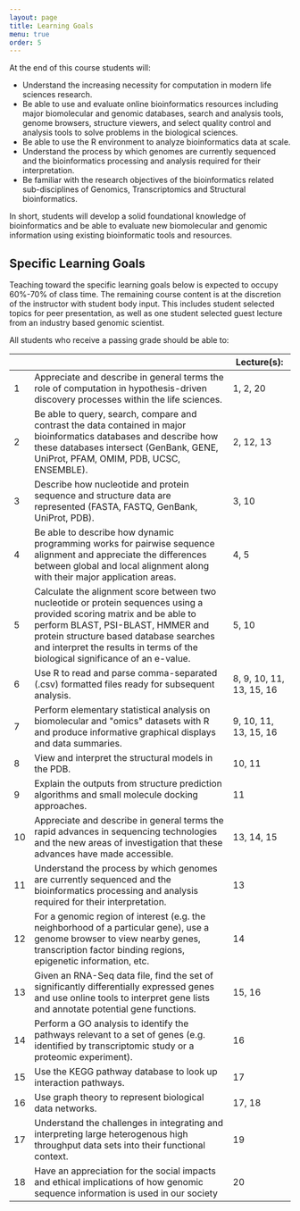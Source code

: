 ```yaml
---
layout: page
title: Learning Goals
menu: true
order: 5
---
```


At the end of this course students will: 

- Understand the increasing necessity for computation in modern life sciences research.
- Be able to use and evaluate online bioinformatics resources including major biomolecular and genomic databases, search and analysis tools, genome browsers, structure viewers, and select quality control and analysis tools to solve problems in the biological sciences.
- Be able to use the R environment to analyze bioinformatics data at scale. 
- Understand the process by which genomes are currently sequenced and the bioinformatics processing and analysis required for their interpretation.
- Be familiar with the research objectives of the bioinformatics related sub-disciplines of Genomics, Transcriptomics and Structural bioinformatics.

In short, students will develop a solid foundational knowledge of bioinformatics and be able to evaluate new biomolecular and genomic information using existing bioinformatic tools and resources. 



## Specific Learning Goals
Teaching toward the specific learning goals below is expected to occupy 60%-70% of class time. The remaining course content is at the discretion of the instructor with student body input. This includes student selected topics for peer presentation, as well as one student selected guest lecture from an industry based genomic scientist.

All students who receive a passing grade should be able to:


|   |   | Lecture(s): |
|----|----|----| 
|1  | Appreciate and describe in general terms the role of computation in hypothesis-driven discovery processes within the life sciences. | 1, 2, 20 |
| 2 | Be able to query, search, compare and contrast the data contained in major bioinformatics databases and describe how these databases intersect (GenBank, GENE, UniProt, PFAM, OMIM, PDB, UCSC, ENSEMBLE). | 2, 12, 13 |
| 3 | Describe how nucleotide and protein sequence and structure data are represented (FASTA, FASTQ, GenBank, UniProt, PDB). | 3, 10 |
| 4 | Be able to describe how dynamic programming works for pairwise sequence alignment and appreciate the differences between global and local alignment along with their major application areas. | 4, 5 |
| 5 | Calculate the alignment score between two nucleotide or protein sequences using a provided scoring matrix and be able to perform BLAST, PSI-BLAST, HMMER and protein structure based database searches and interpret the results in terms of the biological significance of an e-value. | 5, 10 |
| 6 | Use R to read and parse comma-separated (.csv) formatted files ready for subsequent analysis. | 8, 9, 10, 11, 13, 15, 16 |
| 7 | Perform elementary statistical analysis on biomolecular and "omics" datasets with R and produce informative graphical displays and data summaries. | 9, 10, 11, 13, 15, 16 |
| 8 | View and interpret the structural models in the PDB. | 10, 11 |
| 9 | Explain the outputs from structure prediction algorithms and small molecule docking approaches. | 11 |
| 10 | Appreciate and describe in general terms the rapid advances in sequencing technologies and the new areas of investigation that these advances have made accessible. |  13, 14, 15 |
| 11 | Understand the process by which genomes are currently sequenced and the bioinformatics processing and analysis required for their interpretation. |  13 |
| 12 | For a genomic region of interest (e.g. the neighborhood of a particular gene), use a genome browser to view nearby genes, transcription factor binding regions, epigenetic information, etc.| 14 |
| 13 | Given an RNA-Seq data file, find the set of significantly differentially expressed genes and use online tools to interpret gene lists and annotate potential gene functions. | 15, 16 |
| 14 | Perform a GO analysis to identify the pathways relevant to a set of genes (e.g. identified by transcriptomic study or a proteomic experiment). | 16 |
| 15 | Use the KEGG pathway database to look up interaction pathways. | 17 |
| 16 | Use graph theory to represent biological data networks. | 17, 18 |
| 17 | Understand the challenges in integrating and interpreting large heterogenous high throughput data sets into their functional context. | 19 |
| 18 | Have an appreciation for the social impacts and ethical implications of how genomic sequence information is used in our society | 20 |


